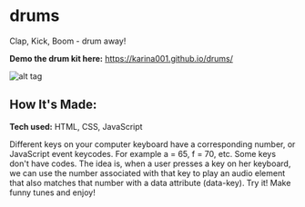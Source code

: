 # drums
Clap, Kick, Boom - drum away!

**Demo the drum kit here:** https://karina001.github.io/drums/

![alt tag](https://github.com/karina001/drums/blob/master/Screen%20Shot%202018-09-11%20at%202.41.04%20AM.png)

## How It's Made:

**Tech used:** HTML, CSS, JavaScript

Different keys on your computer keyboard have a corresponding number, or JavaScript event keycodes. For example a = 65, f = 70, etc. Some keys don't have codes. The idea is, when a user presses a key on her keyboard, we can use the number associated with that key to play an audio element that also matches that number with a data attribute (data-key). Try it! Make funny tunes and enjoy!

